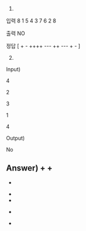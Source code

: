 1) 
입력
8
1 5 4 3 7 6 2 8

출력
NO

정답
[ + - ++++ --- ++ --- + - ]

2)
Input)

4

2

3

1

4

Output)

No

Answer)
+
+
-
+
-
-
+
-